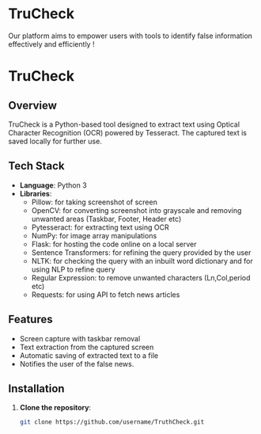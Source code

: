 # TruCheck
Our platform aims to empower users with tools to identify false information effectively and efficiently ! 
# TruCheck

## Overview
TruCheck is a Python-based tool designed to extract text using Optical Character Recognition (OCR) powered by Tesseract. The captured text is saved locally for further use.

## Tech Stack
- **Language**: Python 3
- **Libraries**:
  - Pillow: for taking screenshot of screen 
  - OpenCV: for converting screenshot into grayscale and removing unwanted areas (Taskbar, Footer, Header etc)
  - Pytesseract: for extracting text using OCR
  - NumPy: for image array manipulations
  - Flask: for hosting the code online on a local server
  - Sentence Transformers: for refining the query provided by the user
  - NLTK: for checking the query with an inbuilt word dictionary and for using NLP to refine query 
  - Regular Expression: to remove unwanted characters (Ln,Col,period etc)
  - Requests: for using API to fetch news articles 
## Features
- Screen capture with taskbar removal
- Text extraction from the captured screen
- Automatic saving of extracted text to a file
- Notifies the user of the false news.

## Installation

1. **Clone the repository**:
   ```bash
   git clone https://github.com/username/TruthCheck.git


